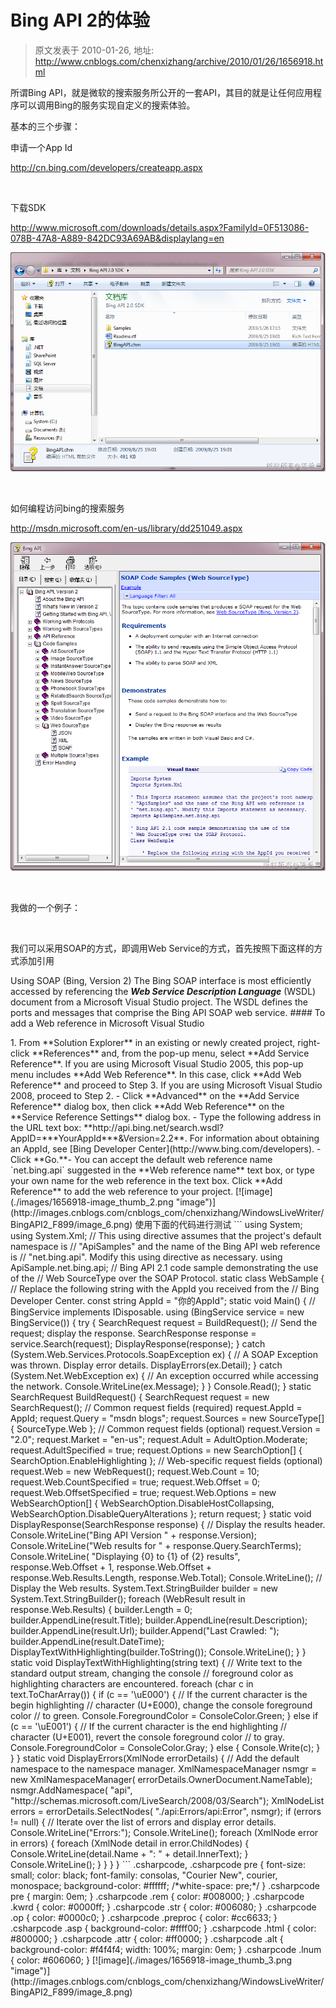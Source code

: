 # Bing API 2的体验 
> 原文发表于 2010-01-26, 地址: http://www.cnblogs.com/chenxizhang/archive/2010/01/26/1656918.html 


所谓Bing API，就是微软的搜索服务所公开的一套API，其目的就是让任何应用程序可以调用Bing的服务实现自定义的搜索体验。

 基本的三个步骤：

 申请一个App Id

 <http://cn.bing.com/developers/createapp.aspx>

  

 下载SDK

 <http://www.microsoft.com/downloads/details.aspx?FamilyId=0F513086-078B-47A8-A889-842DC93A69AB&displaylang=en>

 [![image](./images/1656918-image_thumb_1.png "image")](http://images.cnblogs.com/cnblogs_com/chenxizhang/WindowsLiveWriter/BingAPI2_F899/image_4.png) 

  

 如何编程访问bing的搜索服务

 <http://msdn.microsoft.com/en-us/library/dd251049.aspx>

 [![image](./images/1656918-image_thumb.png "image")](http://images.cnblogs.com/cnblogs_com/chenxizhang/WindowsLiveWriter/BingAPI2_F899/image_2.png) 

  

 我做的一个例子：

  

 我们可以采用SOAP的方式，即调用Web Service的方式，首先按照下面这样的方式添加引用

 Using SOAP (Bing, Version 2) The Bing SOAP interface is most efficiently accessed by referencing the ***Web Service Description Language*** (WSDL) document from a Microsoft Visual Studio project. The WSDL defines the ports and messages that comprise the Bing API SOAP web service. #### To add a Web reference in Microsoft Visual Studio

 <?XML:NAMESPACE PREFIX = [default] http://ddue.schemas.microsoft.com/authoring/2003/5 NS = "http://ddue.schemas.microsoft.com/authoring/2003/5" /> 1. From **Solution Explorer** in an existing or newly created project, right-click **References** and, from the pop-up menu, select **Add Service Reference**.   
If you are using Microsoft Visual Studio 2005, this pop-up menu includes **Add Web Reference**. In this case, click **Add Web Reference** and proceed to Step 3.  
If you are using Microsoft Visual Studio 2008, proceed to Step 2. - Click **Advanced** on the **Add Service Reference** dialog box, then click **Add Web Reference** on the **Service Reference Settings** dialog box. - Type the following address in the URL text box: **http://api.bing.net/search.wsdl?AppID=***YourAppId***&Version=2.2**. For information about obtaining an AppId, see [Bing Developer Center](http://www.bing.com/developers). - Click **Go.**- You can accept the default web reference name `net.bing.api` suggested in the **Web reference name** text box, or type your own name for the web reference in the text box. Click **Add Reference** to add the web reference to your project.

 [![image](./images/1656918-image_thumb_2.png "image")](http://images.cnblogs.com/cnblogs_com/chenxizhang/WindowsLiveWriter/BingAPI2_F899/image_6.png) 

 使用下面的代码进行测试


```
using System;
using System.Xml;

// This using directive assumes that the project's default namespace is
// "ApiSamples" and the name of the Bing API web reference is
// "net.bing.api". Modify this using directive as necessary.
using ApiSample.net.bing.api;

// Bing API 2.1 code sample demonstrating the use of the
// Web SourceType over the SOAP Protocol.
static class WebSample
{
    // Replace the following string with the AppId you received from the
    // Bing Developer Center.
    const string AppId = "你的AppId";

    static void Main()
    {
        // BingService implements IDisposable.
        using (BingService service = new BingService())
        {
            try
            {
                SearchRequest request = BuildRequest();

                // Send the request; display the response.
                SearchResponse response = service.Search(request);
                DisplayResponse(response);
            }
            catch (System.Web.Services.Protocols.SoapException ex)
            {
                // A SOAP Exception was thrown. Display error details.
                DisplayErrors(ex.Detail);
            }
            catch (System.Net.WebException ex)
            {
                // An exception occurred while accessing the network.
                Console.WriteLine(ex.Message);
            }
        }

        Console.Read();
    }

    static SearchRequest BuildRequest()
    {
        SearchRequest request = new SearchRequest();

        // Common request fields (required)
        request.AppId = AppId;
        request.Query = "msdn blogs";
        request.Sources = new SourceType[] { SourceType.Web };

        // Common request fields (optional)
        request.Version = "2.0";
        request.Market = "en-us";
        request.Adult = AdultOption.Moderate;
        request.AdultSpecified = true;
        request.Options = new SearchOption[]
        {
            SearchOption.EnableHighlighting
        };

        // Web-specific request fields (optional)
        request.Web = new WebRequest();
        request.Web.Count = 10;
        request.Web.CountSpecified = true;
        request.Web.Offset = 0;
        request.Web.OffsetSpecified = true;
        request.Web.Options = new WebSearchOption[]
        {
            WebSearchOption.DisableHostCollapsing,
            WebSearchOption.DisableQueryAlterations
        };

        return request;
    }

    static void DisplayResponse(SearchResponse response)
    {
        // Display the results header.
        Console.WriteLine("Bing API Version " + response.Version);
        Console.WriteLine("Web results for " + response.Query.SearchTerms);
        Console.WriteLine(
            "Displaying {0} to {1} of {2} results",
            response.Web.Offset + 1,
            response.Web.Offset + response.Web.Results.Length,
            response.Web.Total);
        Console.WriteLine();

        // Display the Web results.
        System.Text.StringBuilder builder = new System.Text.StringBuilder();
        foreach (WebResult result in response.Web.Results)
        {
            builder.Length = 0;
            builder.AppendLine(result.Title);
            builder.AppendLine(result.Description);
            builder.AppendLine(result.Url);
            builder.Append("Last Crawled: ");
            builder.AppendLine(result.DateTime);

            DisplayTextWithHighlighting(builder.ToString());
            Console.WriteLine();
        }
    }

    static void DisplayTextWithHighlighting(string text)
    {
        // Write text to the standard output stream, changing the console
        // foreground color as highlighting characters are encountered.
        foreach (char c in text.ToCharArray())
        {
            if (c == '\uE000')
            {
                // If the current character is the begin highlighting
                // character (U+E000), change the console foreground color
                // to green.
                Console.ForegroundColor = ConsoleColor.Green;
            }
            else if (c == '\uE001')
            {
                // If the current character is the end highlighting
                // character (U+E001), revert the console foreground color
                // to gray.
                Console.ForegroundColor = ConsoleColor.Gray;
            }
            else
            {
                Console.Write(c);
            }
        }
    }

    static void DisplayErrors(XmlNode errorDetails)
    {
        // Add the default namespace to the namespace manager.
        XmlNamespaceManager nsmgr = new XmlNamespaceManager(
            errorDetails.OwnerDocument.NameTable);
        nsmgr.AddNamespace(
            "api",
            "http://schemas.microsoft.com/LiveSearch/2008/03/Search");

        XmlNodeList errors = errorDetails.SelectNodes(
            "./api:Errors/api:Error",
            nsmgr);

        if (errors != null)
        {
            // Iterate over the list of errors and display error details.
            Console.WriteLine("Errors:");
            Console.WriteLine();
            foreach (XmlNode error in errors)
            {
                foreach (XmlNode detail in error.ChildNodes)
                {
                    Console.WriteLine(detail.Name + ": " + detail.InnerText);
                }

                Console.WriteLine();
            }
        }
    }
}
```

.csharpcode, .csharpcode pre
{
 font-size: small;
 color: black;
 font-family: consolas, "Courier New", courier, monospace;
 background-color: #ffffff;
 /*white-space: pre;*/
}
.csharpcode pre { margin: 0em; }
.csharpcode .rem { color: #008000; }
.csharpcode .kwrd { color: #0000ff; }
.csharpcode .str { color: #006080; }
.csharpcode .op { color: #0000c0; }
.csharpcode .preproc { color: #cc6633; }
.csharpcode .asp { background-color: #ffff00; }
.csharpcode .html { color: #800000; }
.csharpcode .attr { color: #ff0000; }
.csharpcode .alt 
{
 background-color: #f4f4f4;
 width: 100%;
 margin: 0em;
}
.csharpcode .lnum { color: #606060; }

[![image](./images/1656918-image_thumb_3.png "image")](http://images.cnblogs.com/cnblogs_com/chenxizhang/WindowsLiveWriter/BingAPI2_F899/image_8.png)







